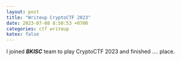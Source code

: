 ```yaml
---
layout: post
title: "Writeup CryptoCTF 2023"
date: 2023-07-08 8:50:53 +0700
categories: ctf writeup
katex: false
---
```


I joined ***BKISC*** team to play CryptoCTF 2023 and finished .... place.